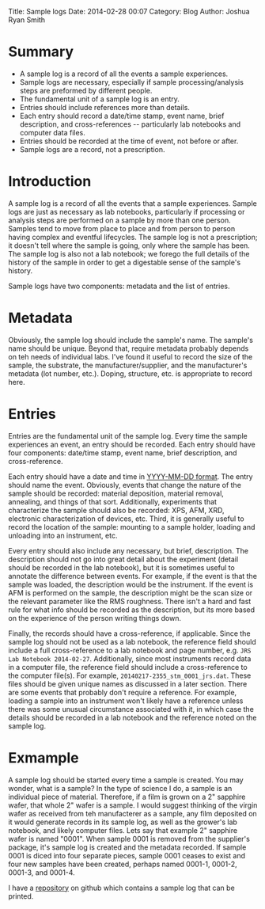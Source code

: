 Title: Sample logs
Date: 2014-02-28 00:07
Category: Blog
Author: Joshua Ryan Smith

Summary
=======
* A sample log is a record of all the events a sample experiences.
* Sample logs are necessary, especially if sample processing/analysis steps are preformed by different people.
* The fundamental unit of a sample log is an entry.
* Entries should include references more than details.
* Each entry should record a date/time stamp, event name, brief description, and cross-references -- particularly lab notebooks and computer data files.
* Entries should be recorded at the time of event, not before or after.
* Sample logs are a record, not a prescription.

Introduction
============
A sample log is a record of all the events that a sample experiences. Sample logs are just as necessary as lab notebooks, particularly if processing or analysis steps are performed on a sample by more than one person. Samples tend to move from place to place and from person to person having complex and eventful lifecycles. The sample log is not a prescription; it doesn't tell where the sample is going, only where the sample has been. The sample log is also not a lab notebook; we forego the full details of the history of the sample in order to get a digestable sense of the sample's history.

Sample logs have two components: metadata and the list of entries.

Metadata
========
Obviously, the sample log should include the sample's name. The sample's name should be unique. Beyond that, require metadata probably depends on teh needs of individual labs. I've found it useful to record the size of the sample, the substrate, the manufacturer/supplier, and the manufacturer's metadata (lot number, etc.). Doping, structure, etc. is appropriate to record here.

Entries
=======
Entries are the fundamental unit of the sample log. Every time the sample experiences an event, an entry should be recorded. Each entry should have four components: date/time stamp, event name, brief description, and cross-reference.

Each entry should have a date and time in [YYYY-MM-DD format](http://en.wikipedia.org/wiki/ISO_8601). The entry should name the event. Obviously, events that change the nature of the sample should be recorded: material deposition, material removal, annealing, and things of that sort. Additionally, experiments that characterize the sample should also be recorded: XPS, AFM, XRD, electronic characterization of devices, etc. Third, it is generally useful to record the location of the sample: mounting to a sample holder, loading and unloading into an instrument, etc.

Every entry should also include any necessary, but brief, description. The description should not go into great detail about the experiment (detail should be recorded in the lab notebook), but it is sometimes useful to annotate the difference between events. For example, if the event is that the sample was loaded, the description would be the instrument. If the event is AFM is performed on the sample, the description might be the scan size or the relevant parameter like the RMS roughness. There isn't a hard and fast rule for what info should be recorded as the description, but its more based on the experience of the person writing things down.

Finally, the records should have a cross-reference, if applicable. Since the sample log should not be used as a lab notebook, the reference field should include a full cross-reference to a lab notebook and page number, e.g. `JRS Lab Notebook 2014-02-27`. Additionally, since most instruments record data in a computer file, the reference field should include a cross-reference to the computer file(s). For example, `20140217-2355_stm_0001_jrs.dat`. These files should be given unique names as discussed in a later section. There are some events that probably don't require a reference. For example, loading a sample into an instrument won't likely have a reference unless there was some unusual circumstance associated with it, in which case the details should be recorded in a lab notebook and the reference noted on the sample log.

Exmample
========
A sample log should be started every time a sample is created. You may wonder, what is a sample? In the type of science I do, a sample is an individual piece of material. Therefore, if a film is grown on a 2" sapphire wafer, that whole 2" wafer is a sample. I would suggest thinking of the virgin wafer as received from teh manufacterer as a sample, any film deposited on it would generate records in its sample log, as well as the grower's lab notebook, and likely computer files. Lets say that example 2" sapphire wafer is named "0001". When sample 0001 is removed from the supplier's package, it's sample log is created and the metadata recorded. If sample 0001 is diced into four separate pieces, sample 0001 ceases to exist and four new samples have been created, perhaps named 0001-1, 0001-2, 0001-3, and 0001-4. 

I have a [repository](https://github.com/jrsmith3/sample_log) on github which contains a sample log that can be printed.
